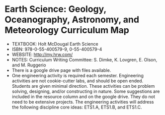# Earth Science: Geology, Oceanography, Astronomy, and Meteorology Curriculum Map
- TEXTBOOK:  Holt McDougal Earth Science
- ISBN: 978-0-55-400579-9, 0-55-400579-4
- WEBSITE: http://my.hrw.com/
- NOTES: Curriculum Writing Committee:  S. Dimke, K. Lovgren, E. Olson, and M. Ruggerio
- There is a google drive page with files available.
- One engineering activity is required each semester. Engineering activities are not cookie-cutter labs, and should be open ended. Students are given minimal direction. These activities can be problem solving, designing, and/or constructing in nature. Some suggestions are included in the resource column and on the google drive. They do not need to be extensive projects. The engineering activities will address the following discipline core ideas: ETS1.A, ETS1.B, and ETS1.C.

